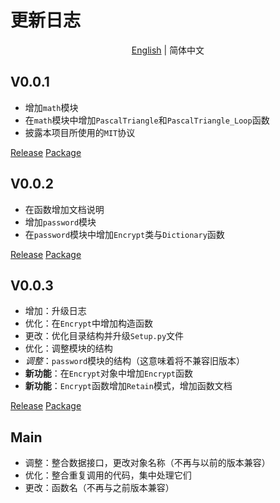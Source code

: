 # 更新日志

<p align="center">
<a href="./Update.md">English</a> |
<a>简体中文</a>
</p>

## V0.0.1
- 增加`math`模块
- 在`math`模块中增加`PascalTriangle`和`PascalTriangle_Loop`函数
- 披露本项目所使用的`MIT`协议

[Release](https://github.com/CoolPlayLin/Technology-Note/releases/tag/0.0.1/)
[Package](https://pypi.org/project/Technology-Note/0.0.1/)

## V0.0.2
- 在函数增加文档说明
- 增加`password`模块
- 在`password`模块中增加`Encrypt`类与`Dictionary`函数

[Release](https://github.com/CoolPlayLin/Technology-Note/releases/tag/0.0.2/)
[Package](https://pypi.org/project/Technology-Note/0.0.2/)

## V0.0.3
- 增加：升级日志
- 优化：在`Encrypt`中增加构造函数
- 更改：优化目录结构并升级`Setup.py`文件
- 优化：调整模块的结构
- *调整*：`password`模块的结构（这意味着将不兼容旧版本）
- **新功能**：在`Encrypt`对象中增加`Encrypt`函数
- **新功能**：`Encrypt`函数增加`Retain`模式，增加函数文档

[Release](https://github.com/CoolPlayLin/Technology-Note/releases/tag/0.0.3/)
[Package](https://pypi.org/project/Technology-Note/0.0.3/)

## Main
- 调整：整合数据接口，更改对象名称（不再与以前的版本兼容）
- 优化：整合重复调用的代码，集中处理它们
- 更改：函数名（不再与之前版本兼容）